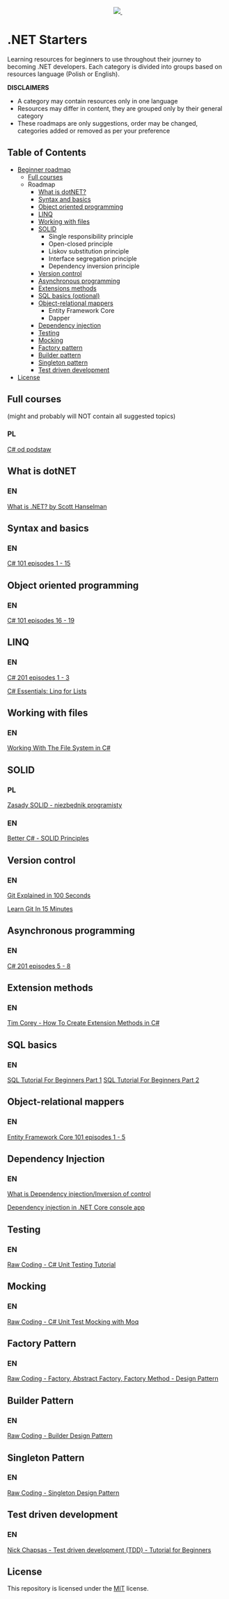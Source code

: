 <p align='center'>
  </a>&nbsp;&nbsp;
  <a href="https://www.facebook.com/GrupaNETPg">
    <img src="https://img.shields.io/badge/Facebook-1877F2?style=for-the-badge&logo=facebook&logoColor=white" />        
  </a>&nbsp;&nbsp; 
</p>

# .NET Starters
Learning resources for beginners to use throughout their journey to becoming .NET developers.
Each category is divided into groups based on resources language (Polish or English).

**DISCLAIMERS**
- A category may contain resources only in one language
- Resources may differ in content, they are grouped only by their general category
- These roadmaps are only suggestions, order may be changed, categories added or removed as per your preference

## Table of Contents
* [Beginner roadmap](#beginner-roadmap)
	* [Full courses](#full-courses)
	* Roadmap
		* [What is dotNET?](#what-is-dotnet)
		* [Syntax and basics](#syntax-and-basics)
		* [Object oriented programming](#object-oriented-programming)
		* [LINQ](#linq)
		* [Working with files](#working-with-files)
		* [SOLID](#solid)
			* Single responsibility principle
			* Open-closed principle
			* Liskov substitution principle
			* Interface segregation principle
			* Dependency inversion principle
		* [Version control](#version-control)
		* [Asynchronous programming](#asynchronous-programming)
		* [Extensions methods](#extensions-methods)
		* [SQL basics (optional)](#sql-basics)
		* [Object-relational mappers](#object-relational-mappers)
			* Entity Framework Core
			* Dapper
		* [Dependency injection](#dependency-injection)
		* [Testing](#testing)
		* [Mocking](#mocking)
		* [Factory pattern](#factory-pattern)
		* [Builder pattern](#builder-pattern)
		* [Singleton pattern](#singleton-pattern)
		* [Test driven development](#test-driven-development)
* [License](#license)
## Full courses 
(might and probably will NOT contain all suggested topics)
### PL
[C# od podstaw](https://www.youtube.com/playlist?list=PLOHaqGKEYaykln8FR6kTovbJEgQ707EdH)

## What is dotNET
### EN
[What is .NET? by Scott Hanselman](https://www.youtube.com/watch?v=bEfBfBQq7EE)
## Syntax and basics
### EN
[C# 101 episodes 1 - 15](https://github.com/krzysztofzajaczkowski/csharp-notebooks)
## Object oriented programming
### EN
[C# 101 episodes 16 - 19](https://www.youtube.com/playlist?list=PLdo4fOcmZ0oVxKLQCHpiUWun7vlJJvUiN)
## LINQ
### EN
[C# 201 episodes 1 - 3](https://www.youtube.com/playlist?list=PLdo4fOcmZ0oXzJ3FC-ApBes-0klFN9kr9)

[C# Essentials: Linq for Lists](https://www.youtube.com/watch?v=yClSNQdVD7g&list=PLLWMQd6PeGY2GVsQZ-u3DPXqwwKW8MkiP)
## Working with files
### EN
[Working With The File System in C#](https://www.youtube.com/watch?v=9mUuJIKq40M)
## SOLID
### PL
[Zasady SOLID - niezbędnik programisty](https://www.youtube.com/watch?v=prb_s7HAnP4)
### EN
[Better C# - SOLID Principles](https://www.youtube.com/watch?v=isYMYNpy0ww)
## Version control
### EN
[Git Explained in 100 Seconds](https://www.youtube.com/watch?v=hwP7WQkmECE0)

[Learn Git In 15 Minutes](https://www.youtube.com/watch?v=USjZcfj8yxE)
## Asynchronous programming
### EN
[C# 201 episodes 5 - 8](https://www.youtube.com/playlist?list=PLdo4fOcmZ0oXzJ3FC-ApBes-0klFN9kr9)
## Extension methods
### EN
[Tim Corey - How To Create Extension Methods in C#](https://www.youtube.com/watch?v=C_1DzspLy4Y&list=PLLWMQd6PeGY2GVsQZ-u3DPXqwwKW8MkiP&index=28)
## SQL basics
### EN
[SQL Tutorial For Beginners Part 1](https://www.youtube.com/watch?v=kbKty5ZVKMY )
[SQL Tutorial For Beginners Part 2](https://www.youtube.com/watch?v=gm6tNK_iOHs)
## Object-relational mappers
### EN
[Entity Framework Core 101 episodes 1 - 5](https://www.youtube.com/playlist?list=PLdo4fOcmZ0oX7uTkjYwvCJDG2qhcSzwZ6)
## Dependency Injection
### EN
[What is Dependency injection/Inversion of control](https://www.youtube.com/watch?v=s6EVfmUgX60)

[Dependency injection in .NET Core console app](https://www.youtube.com/watch?v=VAQkk8vM53Q&list=PLzaIrG08qXQD70sOC7n5R8UKJpfgIgoCR&index=1)
## Testing
### EN
[Raw Coding - C# Unit Testing Tutorial](https://www.youtube.com/watch?v=e9q-ocrt4UI)
## Mocking
### EN
[Raw Coding - C# Unit Test Mocking with Moq](https://www.youtube.com/watch?v=IFN4-YrgBEI)
## Factory Pattern
### EN
[Raw Coding - Factory, Abstract Factory, Factory Method - Design Pattern](https://www.youtube.com/watch?v=xN7EFHU_rXA&list=PLOeFnOV9YBa4ary9fvCULLn7ohNKR6Ees&index=2)
## Builder Pattern
### EN
[Raw Coding - Builder Design Pattern](https://www.youtube.com/watch?v=WfBsYo20D_I&list=PLOeFnOV9YBa4ary9fvCULLn7ohNKR6Ees&index=3)
## Singleton Pattern
### EN
[Raw Coding - Singleton Design Pattern](https://www.youtube.com/watch?v=9_9hI69fwhg&list=PLOeFnOV9YBa4ary9fvCULLn7ohNKR6Ees&index=4)
## Test driven development
### EN
[Nick Chapsas - Test driven development (TDD) - Tutorial for Beginners](https://www.youtube.com/watch?v=y8TcPr73Bwo&list=PLUOequmGnXxNsjyN3TY_t30u3mKPk6RSj&index=2)

## License
This repository is licensed under the [MIT](LICENSE) license.


[linkedin-shield-zajaczkowski]: https://img.shields.io/badge/LinkedIn-0077B5?style=for-the-badge&logo=linkedin&logoColor=white
[linkedin-url-zajaczkowski]: https://www.linkedin.com/in/krzysztof-m-zajaczkowski/

[facebook-shield]: https://img.shields.io/badge/Facebook-1877F2?style=for-the-badge&logo=facebook&logoColor=white
[facebook-url]: https://www.facebook.com/GrupaNETPg